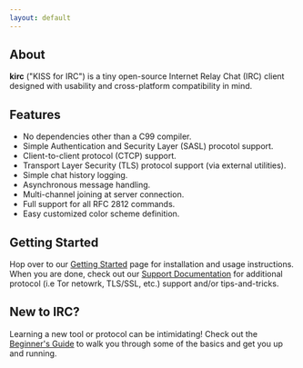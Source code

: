 ```yaml
---
layout: default
---
```


## About

**kirc** ("KISS for IRC") is a tiny open-source Internet Relay Chat (IRC) client designed with usability and cross-platform compatibility in mind. 

## Features

*   No dependencies other than a C99 compiler.
*   Simple Authentication and Security Layer (SASL) procotol support.
*   Client-to-client protocol (CTCP) support.
*   Transport Layer Security (TLS) protocol support (via external utilities).
*   Simple chat history logging.
*   Asynchronous message handling.
*   Multi-channel joining at server connection.
*   Full support for all RFC 2812 commands.
*   Easy customized color scheme definition.

## Getting Started

Hop over to our [Getting Started](./install.html) page for installation and usage instructions.  When you are done, check out our [Support Documentation](./documentation.html) for additional protocol (i.e Tor netowrk, TLS/SSL, etc.) support and/or tips-and-tricks.

## New to IRC?

Learning a new tool or protocol can be intimidating! Check out the [Beginner's Guide](./howto.html) to walk you through some of the basics and get you up and running.
